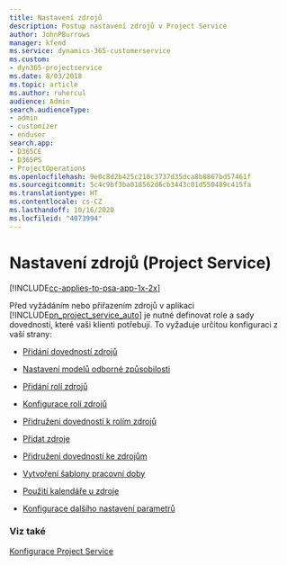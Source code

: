 ```yaml
---
title: Nastavení zdrojů
description: Postup nastavení zdrojů v Project Service
author: JohnPBurrows
manager: kfend
ms.service: dynamics-365-customerservice
ms.custom:
- dyn365-projectservice
ms.date: 8/03/2018
ms.topic: article
ms.author: ruhercul
audience: Admin
search.audienceType:
- admin
- customizer
- enduser
search.app:
- D365CE
- D365PS
- ProjectOperations
ms.openlocfilehash: 9e0c8d2b425c210c3737d35dca8b8867bd57461f
ms.sourcegitcommit: 5c4c9bf3ba018562d6cb3443c01d550489c415fa
ms.translationtype: HT
ms.contentlocale: cs-CZ
ms.lasthandoff: 10/16/2020
ms.locfileid: "4073994"
---
```

# <a name="set-up-resources-project-service"></a>Nastavení zdrojů (Project Service)

[!INCLUDE[cc-applies-to-psa-app-1x-2x](../includes/cc-applies-to-psa-app-1x-2x.md)]

Před vyžádáním nebo přiřazením zdrojů v aplikaci [!INCLUDE[pn_project_service_auto](../includes/pn-project-service-auto.md)] je nutné definovat role a sady dovedností, které vaši klienti potřebují. To vyžaduje určitou konfiguraci z vaší strany:  
  
-   [Přidání dovedností zdrojů](../psa/add-resource-skills.md)  
  
-   [Nastavení modelů odborné způsobilosti](../psa/set-up-proficiency-models.md)  
  
-   [Přidání rolí zdrojů](../psa/add-resource-roles.md)  
  
-   [Konfigurace rolí zdrojů](../psa/configure-resource-roles.md)  
  
-   [Přidružení dovedností k rolím zdrojů](../psa/associate-skills-with-resource-roles.md)  
  
-   [Přidat zdroje](../psa/add-resources.md)  
  
-   [Přidružení dovedností ke zdrojům](../psa/associate-skills-with-resources.md)  
  
-   [Vytvoření šablony pracovní doby](../psa/create-work-hours-template.md)  
  
-   [Použití kalendáře u zdroje](../psa/apply-calendar-resource.md)  
  
-   [Konfigurace dalšího nastavení parametrů](../psa/configure-additional-parameters-settings.md)  
  
### <a name="see-also"></a>Viz také  
 [Konfigurace Project Service](../psa/configure.md)
